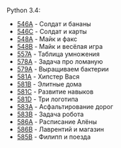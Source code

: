 Python 3.4:

- [546A](546A/solution.py) - Солдат и бананы
- [546C](546C/solution.py) - Солдат и карты
- [548A](548A/solution.py) - Майк и факс
- [548B](548B/solution.py) - Майк и весёлая игра
- [557A](557A/solution.py) - Таблица умножения
- [578A](578A/solution.py) - Задача про ломаную
- [579A](579A/solution.py) - Выращиваем бактерии
- [581A](581A/solution.py) - Хипстер Вася
- [581B](581B/solution.py) - Элитные дома
- [581C](581C/solution.py) - Развитие навыков
- [581D](581D/solution.py) - Три логотипа
- [583A](583A/solution.py) - Асфальтирование дорог
- [583B](583B/solution.py) - Задача робота
- [586A](586A/solution.py) - Расписание Алёны
- [586B](586B/solution.py) - Лаврентий и магазин
- [585B](585B/solution.py) - Филипп и поезда
